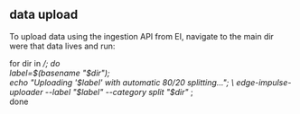 ## data upload
To upload data using the ingestion API from EI, navigate to the main dir were that data lives and run:

for dir in */; do \
    label=$(basename "$dir"); \
    echo "Uploading '$label' with automatic 80/20 splitting..."; \
    edge-impulse-uploader --label "$label" --category split "$dir"* ; \
done